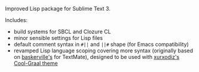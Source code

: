 Improved Lisp package for Sublime Text 3.

Includes:
- build systems for SBCL and Clozure CL
- minor sensible settings for Lisp files
- default comment syntax in `#||` and `||#` shape (for Emacs compatibility)
- revamped Lisp language scoping covering more syntax (originally based on [baskerville's](https://github.com/baskerville/Common-Lisp.tmbundle) for TextMate), designed to be used with [xurxodiz's Cool-Graal theme](http://github.com/xurxodiz/Cool-Graal)
